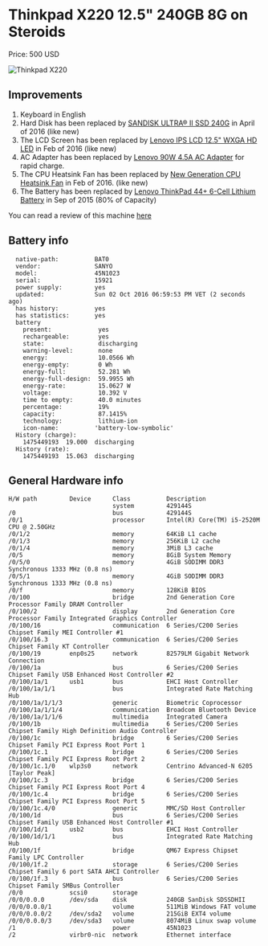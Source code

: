 # Thinkpad X220 12.5" 240GB 8G on Steroids

Price: 500 USD

![Thinkpad X220](http://compareindia.news18.com/media/gallery/images/2012/mar/x220_4_121236547158.jpg)

## Improvements

1. Keyboard in English
1. Hard Disk has been replaced by
   [SANDISK ULTRA® II SSD 240G](https://www.amazon.com/SanDisk-Ultra-2-5-Inch-Height-SDSSDHII-240G-G25/dp/B00M8ABEIM)
   in April of 2016 (like new)
1. The LCD Screen has been replaced by
   [Lenovo IPS LCD 12.5" WXGA HD LED](https://www.amazon.com/gp/product/B005CV9KS0/ref=oh_aui_search_detailpage?ie=UTF8&psc=1)
   in Feb of 2016 (like new)
1. AC Adapter has been replaced by
   [Lenovo 90W 4.5A AC Adapter](https://www.amazon.com/gp/product/B006OQJO4C/ref=oh_aui_search_detailpage?ie=UTF8&psc=1)
   for rapid charge.
1. The CPU Heatsink Fan has been replaced by
   [New Generation CPU Heatsink Fan](https://www.amazon.com/gp/product/B00NDPKGDK/ref=oh_aui_search_detailpage?ie=UTF8&psc=1)
   in Feb of 2016. (like new)
1. The Battery has been replaced by
   [Lenovo ThinkPad 44+ 6-Cell Lithium Battery](https://www.amazon.com/gp/product/B0085MPHGM/ref=oh_aui_search_detailpage?ie=UTF8&psc=1)
   in Sep of 2015 (80% of Capacity)

You can read a review of this machine [here](http://www.notebookcheck.net/Review-Lenovo-ThinkPad-X220-IPS-Subnotebook.55639.0.html)

## Battery info
```
  native-path:          BAT0
  vendor:               SANYO
  model:                45N1023
  serial:               15921
  power supply:         yes
  updated:              Sun 02 Oct 2016 06:59:53 PM VET (2 seconds ago)
  has history:          yes
  has statistics:       yes
  battery
    present:             yes
    rechargeable:        yes
    state:               discharging
    warning-level:       none
    energy:              10.0566 Wh
    energy-empty:        0 Wh
    energy-full:         52.281 Wh
    energy-full-design:  59.9955 Wh
    energy-rate:         15.0627 W
    voltage:             10.392 V
    time to empty:       40.0 minutes
    percentage:          19%
    capacity:            87.1415%
    technology:          lithium-ion
    icon-name:          'battery-low-symbolic'
  History (charge):
    1475449193	19.000	discharging
  History (rate):
    1475449193	15.063	discharging
```

## General Hardware info
```
H/W path         Device      Class          Description
                             system         429144S
/0                           bus            429144S
/0/1                         processor      Intel(R) Core(TM) i5-2520M CPU @ 2.50GHz
/0/1/2                       memory         64KiB L1 cache
/0/1/3                       memory         256KiB L2 cache
/0/1/4                       memory         3MiB L3 cache
/0/5                         memory         8GiB System Memory
/0/5/0                       memory         4GiB SODIMM DDR3 Synchronous 1333 MHz (0.8 ns)
/0/5/1                       memory         4GiB SODIMM DDR3 Synchronous 1333 MHz (0.8 ns)
/0/f                         memory         128KiB BIOS
/0/100                       bridge         2nd Generation Core Processor Family DRAM Controller
/0/100/2                     display        2nd Generation Core Processor Family Integrated Graphics Controller
/0/100/16                    communication  6 Series/C200 Series Chipset Family MEI Controller #1
/0/100/16.3                  communication  6 Series/C200 Series Chipset Family KT Controller
/0/100/19        enp0s25     network        82579LM Gigabit Network Connection
/0/100/1a                    bus            6 Series/C200 Series Chipset Family USB Enhanced Host Controller #2
/0/100/1a/1      usb1        bus            EHCI Host Controller
/0/100/1a/1/1                bus            Integrated Rate Matching Hub
/0/100/1a/1/1/3              generic        Biometric Coprocessor
/0/100/1a/1/1/4              communication  Broadcom Bluetooth Device
/0/100/1a/1/1/6              multimedia     Integrated Camera
/0/100/1b                    multimedia     6 Series/C200 Series Chipset Family High Definition Audio Controller
/0/100/1c                    bridge         6 Series/C200 Series Chipset Family PCI Express Root Port 1
/0/100/1c.1                  bridge         6 Series/C200 Series Chipset Family PCI Express Root Port 2
/0/100/1c.1/0    wlp3s0      network        Centrino Advanced-N 6205 [Taylor Peak]
/0/100/1c.3                  bridge         6 Series/C200 Series Chipset Family PCI Express Root Port 4
/0/100/1c.4                  bridge         6 Series/C200 Series Chipset Family PCI Express Root Port 5
/0/100/1c.4/0                generic        MMC/SD Host Controller
/0/100/1d                    bus            6 Series/C200 Series Chipset Family USB Enhanced Host Controller #1
/0/100/1d/1      usb2        bus            EHCI Host Controller
/0/100/1d/1/1                bus            Integrated Rate Matching Hub
/0/100/1f                    bridge         QM67 Express Chipset Family LPC Controller
/0/100/1f.2                  storage        6 Series/C200 Series Chipset Family 6 port SATA AHCI Controller
/0/100/1f.3                  bus            6 Series/C200 Series Chipset Family SMBus Controller
/0/0             scsi0       storage        
/0/0/0.0.0       /dev/sda    disk           240GB SanDisk SDSSDHII
/0/0/0.0.0/1                 volume         511MiB Windows FAT volume
/0/0/0.0.0/2     /dev/sda2   volume         215GiB EXT4 volume
/0/0/0.0.0/3     /dev/sda3   volume         8074MiB Linux swap volume
/1                           power          45N1023
/2               virbr0-nic  network        Ethernet interface
```
